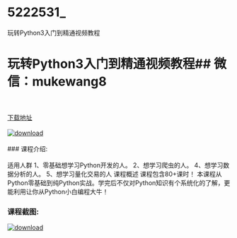 # 5222531_
玩转Python3入门到精通视频教程
# 玩转Python3入门到精通视频教程## 微信：mukewang8
<br/></br>[下载地址](http://www.36tz.cn/article/5222531 "下载地址")
<br/></br>[![download](http://36tz.cn/muke_img/2022_01_1-47-300x190.png "下载地址")](http://www.36tz.cn/article/5222531 "下载地址")
<br/></br>### 课程介绍:<br/></br>适用人群
1、零基础想学习Python开发的人。
2、想学习爬虫的人。
4、想学习数据分析的人。
5、想学习量化交易的人
课程概述
课程包含80+课时！
本课程从Python零基础到纯Python实战。学完后不仅对Python知识有个系统化的了解，更能利用让你从Python小白编程大牛！

### 课程截图:
[![download](http://36tz.cn/muke_img/2022_01_2-49.png "下载地址")](http://www.36tz.cn/article/5222531 "下载地址")

